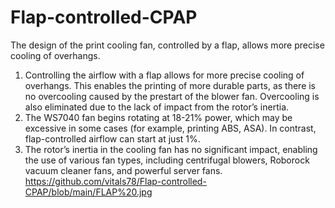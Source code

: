 # Flap-controlled-CPAP
The design of the print cooling fan, controlled by a flap, allows more precise cooling of overhangs.
1. Controlling the airflow with a flap allows for more precise cooling of overhangs. This enables the printing of more durable parts, as there is no overcooling caused by the prestart of the blower fan. Overcooling is also eliminated due to the lack of impact from the rotor’s inertia.
2. The WS7040 fan begins rotating at 18-21% power, which may be excessive in some cases (for example, printing ABS, ASA). In contrast, flap-controlled airflow can start at just 1%.
3. The rotor’s inertia in the cooling fan has no significant impact, enabling the use of various fan types, including centrifugal blowers, Roborock vacuum cleaner fans, and powerful server fans.
https://github.com/vitals78/Flap-controlled-CPAP/blob/main/FLAP%20.jpg
